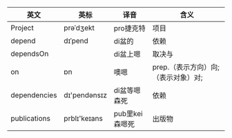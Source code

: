 | 英文          | 英标             | 译音        | 含义
|--------------|------------------|-------------|-------------
| Project      | prəˈdʒekt        | pro捷克特    | 项目
| depend       | dɪˈpend          | di盆的       | 依赖
| dependsOn    |                  | di盆上嗯     | 取决与 
| on           | ɒn               | 噢嗯         | prep.（表示方向）向;（表示对象）对;
| dependencies | dɪ'pendənsɪz     | di盆等嗯森死  | 依赖
| publications | prblɪ'keɪans     | pub里kei森嗯死 | 出版物
